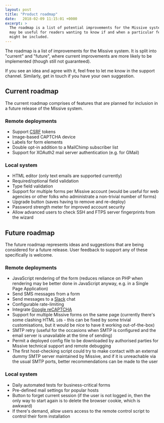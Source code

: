 ```yaml
---
layout: post
title: "Product roadmap"
date:   2018-02-09 11:15:01 +0000
excerpt: >
  The roadmap is a list of potential improvements for the Missive system, and
  may be useful for readers wanting to know if and when a particular feature
  might be included.
---
```


The roadmap is a list of improvements for the Missive system. It is split into
"current" and "future", where current improvements are more likely to be implemented
(though still not guaranteed).

If you see an idea and agree with it, feel free to let me know in the support channel.
Similarly, get in touch if you have your own suggestion.

## Current roadmap

The current roadmap comprises of features that are planned for inclusion in a future
release of the Missive system.

### Remote deployments

* Support [CSRF](https://www.owasp.org/index.php/Cross-Site_Request_Forgery_(CSRF)_Prevention_Cheat_Sheet)
tokens
* Image-based CAPTCHA device
* Labels for form elements
* Double opt-in addition to a MailChimp subscriber list
* Support for XOAuth2 mail server authentication (e.g. for GMail)

### Local system

* HTML editor (only text emails are supported currently)
* Required/optional field validation
* Type field validation
* Support for multiple forms per Missive account (would be useful for web agencies or
other folks who administrate a non-trivial number of forms)
* Upgrade button (saves having to remove and re-deploy)
* Password strength meter for improved account security
* Allow advanced users to check SSH and FTPS server fingerprints from the wizard

## Future roadmap

The future roadmap represents ideas and suggestions that are being considered for
a future release. User feedback to support any of these specifically is welcome.

### Remote deployments

* JavaScript rendering of the form (reduces reliance on PHP when rendering may be
better done in JavaScript anyway, e.g. in a Single Page Application)
* Send SMS messages from a form
* Send messages to a [Slack](https://api.slack.com/) chat
* Configurable rate-limiting
* Integrate [Google reCAPTCHA](https://www.google.com/recaptcha/intro/index.html)
* Support for multiple Missive forms on the same page (currently there's some
clashing HTML `id`s - this can be fixed by some trivial customisations, but it would
be nice to have it working out-of-the-box)
* SMTP retry (useful for the occasions when SMTP is configured and the email server
is unavailable at the time of sending)
* Permit a deployed config file to be downloaded by authorised parties for Missive
technical support and remote debugging
* The first host-checking script could try to make contact with an external
dummy SMTP server maintained by Missive, and if it is unreachable via the usual
SMTP ports, better recommendations can be made to the user

### Local system

* Daily automated tests for business-critical forms
* Pre-defined mail settings for popular hosts
* Button to forget current session (if the user is not logged in, then the only
way to start again is to delete the browser cookie, which is awkward)
* If there's demand, allow users access to the remote control script to
control their form installation
